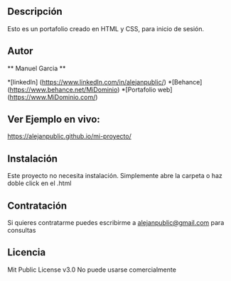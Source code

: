 ## Descripción 

Esto es un portafolio creado en HTML y CSS, para inicio de sesión.

## Autor 

** Manuel Garcia **

*[linkedIn] (https://www.linkedIn.com/in/alejanpublic/)
*[Behance] (https://www.behance.net/MiDominio)
*[Portafolio web] (https://www.MiDominio.com/)

## Ver Ejemplo en vivo:

https://alejanpublic.github.io/mi-proyecto/

## Instalación
Este proyecto no necesita instalación. Simplemente abre la carpeta o haz doble click en el .html

## Contratación
Si quieres contratarme puedes escribirme a alejanpublic@gmail.com para consultas

## Licencia
Mit Public License v3.0
No puede usarse comercialmente

